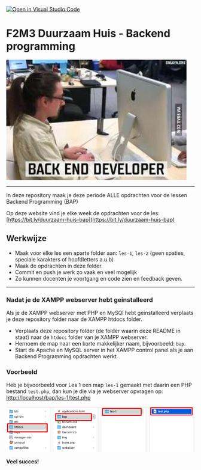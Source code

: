 [![Open in Visual Studio Code](https://classroom.github.com/assets/open-in-vscode-f059dc9a6f8d3a56e377f745f24479a46679e63a5d9fe6f495e02850cd0d8118.svg)](https://classroom.github.com/online_ide?assignment_repo_id=7226184&assignment_repo_type=AssignmentRepo)
# F2M3 Duurzaam Huis - Backend programming

![Backend developer](images/backend_dev.jpg)

---

In deze repository maak je deze periode ALLE opdrachten voor de lessen Backend Programming (BAP)

Op deze website vind je elke week de opdrachten voor de les: [https://bit.ly/duurzaam-huis-bap](https://bit.ly/duurzaam-huis-bap)

## Werkwijze

- Maak voor elke les een aparte folder aan: `les-1`, `les-2` (geen spaties, speciale karakters of hoofdletters a.u.b)
- Maak de opdrachten in deze folder.
- Commit en push je werk zo vaak en veel mogelijk
- Zo kunnen docenten je voortgang en code zien en feedback geven.

---

### Nadat je de XAMPP webserver hebt geinstalleerd

Als je de XAMPP webserver met PHP en MySQl hebt geinstalleerd verplaats je deze repository folder naar de XAMPP htdocs folder.

- Verplaats deze repository folder (de folder waarin deze README in staat) naar de `htdocs` folder van je XAMPP webserver.
- Hernoem de map naar een korte makkelijker naam, bijvoorbeeld: `bap`.
- Start de Apache en MySQL server in het XAMPP control panel als je aan Backend Programming opdrachten werkt.

### Voorbeeld

Heb je bijvoorbeeld voor Les 1 een map `les-1` gemaakt met daarin een PHP bestand `test.php`, dan kun je die via je webserver opvragen op: [http://localhost/bap/les-1/test.php](http://localhost/bap/les-1/test.php)

![Voorbeeld mappen structuur htdocs](images/xampp_folder.png)

**Veel succes!**
